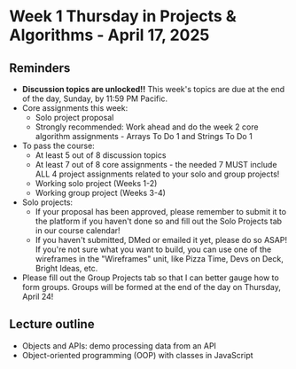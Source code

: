 # Week 1 Thursday in Projects & Algorithms - April 17, 2025

## Reminders
- **Discussion topics are unlocked!!**  This week's topics are due at the end of the day, Sunday, by 11:59 PM Pacific.
- Core assignments this week:
    - Solo project proposal
    - Strongly recommended: Work ahead and do the week 2 core algorithm assignments - Arrays To Do 1 and Strings To Do 1
- To pass the course:
    - At least 5 out of 8 discussion topics
    - At least 7 out of 8 core assignments - the needed 7 MUST include ALL 4 project assignments related to your solo and group projects!
    - Working solo project (Weeks 1-2)
    - Working group project (Weeks 3-4)
- Solo projects:
    - If your proposal has been approved, please remember to submit it to the platform if you haven't done so and fill out the Solo Projects tab in our course calendar!
    - If you haven't submitted, DMed or emailed it yet, please do so ASAP!  If you're not sure what you want to build, you can use one of the wireframes in the "Wireframes" unit, like Pizza Time, Devs on Deck, Bright Ideas, etc.
- Please fill out the Group Projects tab so that I can better gauge how to form groups.  Groups will be formed at the end of the day on Thursday, April 24!

## Lecture outline
- Objects and APIs: demo processing data from an API
- Object-oriented programming (OOP) with classes in JavaScript